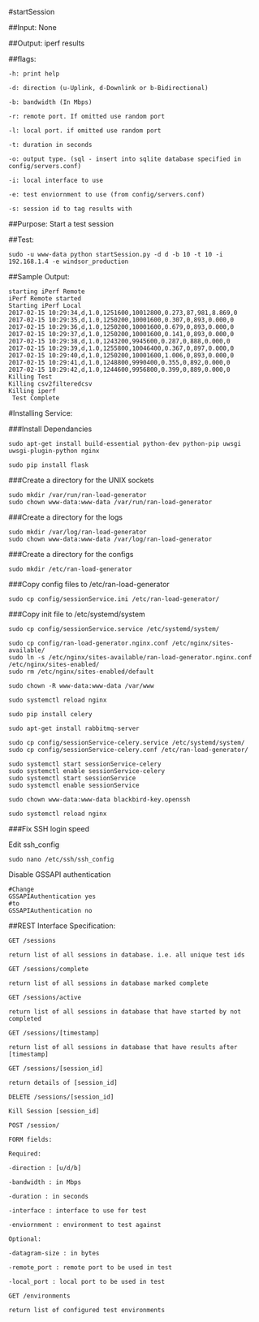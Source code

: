 #startSession

##Input:
None

##Output:
iperf results

##flags:
~~~~
-h: print help

-d: direction (u-Uplink, d-Downlink or b-Bidirectional)

-b: bandwidth (In Mbps)

-r: remote port. If omitted use random port

-l: local port. if omitted use random port

-t: duration in seconds

-o: output type. (sql - insert into sqlite database specified in config/servers.conf)

-i: local interface to use

-e: test enviornment to use (from config/servers.conf)

-s: session id to tag results with
~~~~
##Purpose:
Start a test session

##Test:
~~~~
sudo -u www-data python startSession.py -d d -b 10 -t 10 -i 192.168.1.4 -e windsor_production
~~~~
##Sample Output:
~~~~
starting iPerf Remote
iPerf Remote started
Starting iPerf Local
2017-02-15 10:29:34,d,1.0,1251600,10012800,0.273,87,981,8.869,0
2017-02-15 10:29:35,d,1.0,1250200,10001600,0.307,0,893,0.000,0
2017-02-15 10:29:36,d,1.0,1250200,10001600,0.679,0,893,0.000,0
2017-02-15 10:29:37,d,1.0,1250200,10001600,0.141,0,893,0.000,0
2017-02-15 10:29:38,d,1.0,1243200,9945600,0.287,0,888,0.000,0
2017-02-15 10:29:39,d,1.0,1255800,10046400,0.367,0,897,0.000,0
2017-02-15 10:29:40,d,1.0,1250200,10001600,1.006,0,893,0.000,0
2017-02-15 10:29:41,d,1.0,1248800,9990400,0.355,0,892,0.000,0
2017-02-15 10:29:42,d,1.0,1244600,9956800,0.399,0,889,0.000,0
Killing Test
Killing csv2filteredcsv
Killing iperf
 Test Complete
~~~~

#Installing Service:

###Install Dependancies
~~~~
sudo apt-get install build-essential python-dev python-pip uwsgi uwsgi-plugin-python nginx

sudo pip install flask
~~~~
###Create a directory for the UNIX sockets
~~~~
sudo mkdir /var/run/ran-load-generator
sudo chown www-data:www-data /var/run/ran-load-generator
~~~~
###Create a directory for the logs
~~~~
sudo mkdir /var/log/ran-load-generator
sudo chown www-data:www-data /var/log/ran-load-generator
~~~~
###Create a directory for the configs
~~~~
sudo mkdir /etc/ran-load-generator
~~~~
###Copy config files to /etc/ran-load-generator
~~~~
sudo cp config/sessionService.ini /etc/ran-load-generator/
~~~~
###Copy init file to /etc/systemd/system
~~~~
sudo cp config/sessionService.service /etc/systemd/system/

sudo cp config/ran-load-generator.nginx.conf /etc/nginx/sites-available/
sudo ln -s /etc/nginx/sites-available/ran-load-generator.nginx.conf /etc/nginx/sites-enabled/
sudo rm /etc/nginx/sites-enabled/default

sudo chown -R www-data:www-data /var/www

sudo systemctl reload nginx

sudo pip install celery

sudo apt-get install rabbitmq-server

sudo cp config/sessionService-celery.service /etc/systemd/system/
sudo cp config/sessionService-celery.conf /etc/ran-load-generator/

sudo systemctl start sessionService-celery
sudo systemctl enable sessionService-celery
sudo systemctl start sessionService
sudo systemctl enable sessionService

sudo chown www-data:www-data blackbird-key.openssh

sudo systemctl reload nginx
~~~~

###Fix SSH login speed

Edit ssh_config
~~~
sudo nano /etc/ssh/ssh_config
~~~~
Disable GSSAPI authentication
~~~~
#Change 
GSSAPIAuthentication yes
#to
GSSAPIAuthentication no
~~~~
##REST Interface Specification:
~~~~
GET /sessions

return list of all sessions in database. i.e. all unique test ids

GET /sessions/complete

return list of all sessions in database marked complete

GET /sessions/active

return list of all sessions in database that have started by not completed

GET /sessions/[timestamp]

return list of all sessions in database that have results after [timestamp]

GET /sessions/[session_id]

return details of [session_id]

DELETE /sessions/[session_id]

Kill Session [session_id]

POST /session/

FORM fields:

Required:

-direction : [u/d/b]

-bandwidth : in Mbps

-duration : in seconds

-interface : interface to use for test

-enviornment : environment to test against

Optional:

-datagram-size : in bytes

-remote_port : remote port to be used in test

-local_port : local port to be used in test

GET /environments

return list of configured test environments
~~~~
